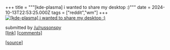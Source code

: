 +++
title = """[kde-plasma] i wanted to share my desktop :)"""
date = 2024-10-13T22:53:25.000Z
tags = ["reddit","wm"]
+++
[![[kde-plasma] i wanted to share my desktop :)](https://preview.redd.it/obyskcq7slud1.png?width=640&crop=smart&auto=webp&s=37a662e951d4c4a904cedb073c9be44ea804fa14 "[kde-plasma] i wanted to share my desktop :)")](https://www.reddit.com/r/unixporn/comments/1g321xi/kdeplasma_i_wanted_to_share_my_desktop/)

submitted by [/u/russonspy](https://www.reddit.com/user/russonspy)  
[\[link\]](https://i.redd.it/obyskcq7slud1.png) [\[comments\]](https://www.reddit.com/r/unixporn/comments/1g321xi/kdeplasma_i_wanted_to_share_my_desktop/)

[[source]](https://www.reddit.com/r/unixporn/comments/1g321xi/kdeplasma_i_wanted_to_share_my_desktop/)
